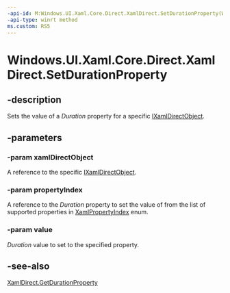 ```yaml
---
-api-id: M:Windows.UI.Xaml.Core.Direct.XamlDirect.SetDurationProperty(Windows.UI.Xaml.Core.Direct.IXamlDirectObject,Windows.UI.Xaml.Core.Direct.XamlPropertyIndex,Windows.UI.Xaml.Duration)
-api-type: winrt method
ms.custom: RS5
---
```


<!-- Method syntax.
public void XamlDirect.SetDurationProperty(IXamlDirectObject xamlDirectObject, XamlPropertyIndex propertyIndex, Duration value)
-->

# Windows.UI.Xaml.Core.Direct.XamlDirect.SetDurationProperty

## -description
Sets the value of a _Duration_ property for a specific [IXamlDirectObject](ixamldirectobject.md).


## -parameters
### -param xamlDirectObject
A reference to the specific [IXamlDirectObject](ixamldirectobject.md).

### -param propertyIndex
A reference to the _Duration_ property to set the value of from the list of supported properties in [XamlPropertyIndex](xamlpropertyindex.md) enum.

### -param value
_Duration_ value to set to the specified property.

## -see-also
[XamlDirect.GetDurationProperty](xamldirect_getdurationproperty_1463589708.md)

